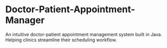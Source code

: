 # Doctor-Patient-Appointment-Manager
An intuitive doctor-patient appointment management system built in Java. Helping clinics streamline their scheduling workflow.
